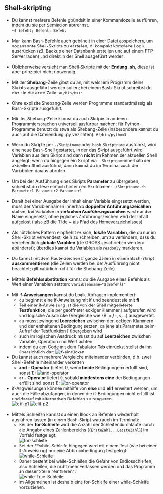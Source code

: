 ## Shell-skripting

  * Du kannst mehrere Befehle gbündelt in einer Kommandozeile ausführen, indem du sie per Semikolon abtrennst.  
   `~$ Befehl; Befehl; Befehl`
<br><br>
  * Man kann Bash-Befehle auch gebünelt in einer Datei abspeichern, um sogenannte Shell-Skripte zu erstellen, di kompakt komplexe Logik ausdrücken (zB. Backup einer Datenbank erstellen und auf einem FTP-Server laden) und direkt in der Shell ausgeführt werden.
  <br><br>
  * Üblicherweise versieht man Shell-Skripte mit der **Endung .sh**, diese ist aber prinzipiell nicht notwendig.
  <br><br>
  * Mit der **Shebang**-Zeile gibst du an, mit welchem Programm deine Skripts ausgeführt werden sollen; bei einem Bash-Skript schreibst du dazu in die erste Zeile: `#!/bin/bash`
  <br><br>
  * Ohne explizite Shebang-Zeile werden Programme standardmässig als Bash-Skripte ausgeführt.
  <br><br>
  * Mit der Shebang-Zeile kannst du auch Skripte in anderen Programmiersprachen universell ausfürbar machen; für Python-Programme benutzt du etwa als Shebang-Zeile (insbesondere kannst du auch auf die Dateiendung .py vezichten): `#!/bin/python3`
  <br><br>
  * Wenn du Skripte per `./Skriptname` oder `bash Skriptname` ausführst, wird eine neue Bash-Shell gestartet, in der das Skript ausgeführt wird, Variablen aus dem Skript sind dann **nicht** im Rahmen der aktuellen Shell angelegt; wenn du hingegen ein Skript via `. Skriptname`innerhalb der aktuellen Shell ausführst, dann kannst du im Terminal auch die Variabblen daraus abrufen.
<br><br>
  * Um bei der Ausführung eines Skripts **Parameter** zu übergeben, schreibst du diese einfach hinter den Skritnamen: `./Skriptname.sh Parameter1 Parameter2 Parameter3`
<br><br>
  * Damit bei einer Ausgabe der Inhalt einer Variable eingesetzt werden, muss der Variablennamen innerhalb **doppelter Anführungszeichhen** stehen, bei Variablen in **einfachen Ausführungszeichen** wird nur der Name eingesetzt, ohne jegliches Anführungszeichen wird der Inhalt aufgelöst ( also zB die Tilde ~ als Pfad des Homeverzeichnisses) 
<br><br>
  * Als nützliches Pattern empfiehlt es sich, **lokale Variablen**, die du nur im Shell-Skript verwendest, klein zu schreiben, um zu verhindern, dass du versehentlich **globale Varablen** (die GROSS geschrieben werden) abänderst); überdies kannst du Variablen als `readonly` markieren.
<br><br>
  * Du kannst mit dem Raute-zeichen # ganze Zeilen in einem Bash-Skript **auskommentieren** (die Zeilen werden bei der Ausführung nicht beachtet; gilt natürlich nicht für die Shebang-Zeile)
<br><br>
  * Mittels **Befehlssubstitution** kannst du die Ausgabe eines Befehls als Wert einer Variablen setzten: `Variablenname="$(Befehl)"`
<br><br>
  * Mit **if-Anweisungen** kannst du Logik-Abfragen implementiert:
    * du beginnst eine if-Anweisung mit if und beendest sie mit **fi**
    * Teil einer if-Anweisung ist die von der Shell mitgelieferte **Testfunktion**, die per geöffneter eckiger Klammer [ aufgerufen wird und logische Ausdrücke (Vergleiche wie zB. =,!=,<,...) ausgewertet.
    * du musst zwingend **Leerzeichen** zwischen den eckigen Klammern und der enthaltenen Bedingung setzen, da jene als Parameter beim Aufruf der Testfunktion [ übergeben wird
    * auch im logischen Ausdruck musst du auf **Leerzeichen** zwischen Variable, Operation und Wert achten
    * indem du den Code mit dem Tabulator **Tab** einrückst stellst du ihn übersichtlich dar:
![if-einrücken](bilder/if-tab.png)
  * Du kannst auch mehrere Vergleiche miteinander verbinden, d.h. zwei Shell-Befehle miteinander verketten
    * **and - Operator** (liefert 0, wenn **beide** Bedingungenn erfüllt sind, sonst  1):
    ![and-operator](bilder/and-operator.jpg)
    * **or - Operator** liefert 0, sobald **mindestens eine** der Bedingungen erfüllt sind, sonst 1):
    ![or-operator](bilder/or-operator.jpg)
  * if-Angweisungen können mithilfe von **else** und **elif** erweitert werden, um auch die Fälle abzufangen, in denen die if-Bedingungen nicht erfüllt ist und darauf mit alternativen Befehlen zu reagieren.  
    ![elif-p1](bilder/elif-pt1.jpg)
    ![elif-p2](bilder/elif-pt2.jpg)
    <br><br>
  * Mittels Schleifen kannst du einen Block an Befehlen wiederholt ausführen lassen (in einem Bash-Skript wau auch im Terminal): 
    * Bei der **for-Schleife** wird die Anzahl der Schleifendurchläufe durch die Angabe eines Zahlenbereichs ({`ErsteZahl...LetzteZahl`}) im Vorfeld festgelegt:  
![for-schleife](bilder/for-Schleife.png)
    * Bei der **while-Schleife hingegen wird mit einem Test (wie bei einer if-Anweisung) nur eine Abbruchbedingung festgelegt:  
![while-Schleife](bilder/while-Schleife.png)
    * Daher besteht bei while-Schleifen die Gefahr von Endlosschleifen, also Schleifen, die nicht mehr verlassen werden und das Programm an dieser Stelle "einfrieren":  
![while-True-Schleife](bilder/while-true-schleife.png)
    * Im Allgemeinen ist deshalb eine for-Schleife einer while-Schleife vorzuziehen.
